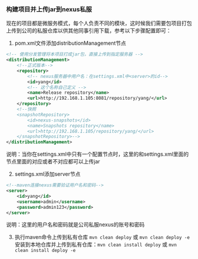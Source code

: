 ### 构建项目并上传jar到nexus私服



现在的项目都是微服务模式，每个人负责不同的模块，这时候我们需要包项目打包上传到公司的私服仓库以供其他同事引用下载，参考以下步骤配置即可：

1. pom.xml文件添加distributionManagement节点
```xml
<!-- 使用分发管理将本项目打成jar包，直接上传到指定服务器 -->
<distributionManagement>
    <!--正式版本-->
    <repository>
        <!-- nexus服务器中用户名：在settings.xml中<server>的id-->
        <id>yang</id>
        <!-- 这个名称自己定义 -->
        <name>Release repository</name>
        <url>http://192.168.1.105:8081/repository/yang/</url>
    </repository>
    <!--快照
    <snapshotRepository>
        <id>nexus-snapshots</id>
        <name>Snapshots repository</name>
        <url>http://192.168.1.105/repository/yang/</url>
    </snapshotRepository>-->
</distributionManagement>
```
说明：当你在settings.xml中只有一个<server>配置节点时，这里的<id>和settings.xml里面的<server>节点里面的<id>对应或者不对应都可以上传jar

2. settings.xml添加server节点
```xml
<!--maven连接nexus需要验证用户名和密码-->
<server>
    <id>yang</id>
    <username>admin</username>
    <password>admin123</password>
</server>
```
说明：这里的用户名和密码就是公司私服nexus的账号和密码

3. 执行maven命令上传到私有仓库
`mvn clean deploy` 或 `mvn clean deploy -e`
安装到本地仓库并上传到私有仓库：`mvn clean install deploy` 或 `mvn clean install deploy -e`